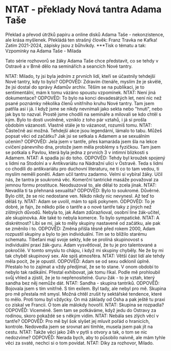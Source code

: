 # NTAT - překlady Nová tantra Adama Taše
Překlad a převod útržků papíru a online disků Adama Taše - nekonzistence, ale krása myšlenek. Překládá ten strašný člověk: Franz Travka ne Kafka!
Zatím 2021-2024, zápisky jsou z bůhvíkdy.
***Tisk o tématu a tak:
Vzpomínky na Adama Taše - Milada

Tato série rozhovorů se žáky Adama Taše chce představit, co se tehdy v Ostravě a v Brně dělo na seminářích a seancích Nové tantry.

NTAT: Milado, ty jsi byla jedním z prvních lidí, kteří se účastnily tehdejší Nové tantry, kdy to bylo?
ODPOVĚD: Zdravím čtenáře, myslím že je skvělé, že jsi dostal do správy Adamův archiv. Těším se na publikaci, je to sentimentální, mám k tomu vázáno spoustu vzpomínek.
NTAT: Není jiná dokumentace?
ODPOVĚD: To bylo na konci devadesátých let, není nic než psané poznámky několika členů vnitřního kruhu Nové tantry. Tam jsem patřila asi i já. I když jsme se nikdy nevnímali jako sekta nebo "hnutí", nebo jak bys to nazval. Prostě jsme chodili na semináře a milovali se kdo chtěl s kým. Bylo to dosti uvolněné, vzniklo z toho pár vztahů, i já si prošla obdobím vázanosti. Vlastně stále je to vázanost, rozumíš tomu.
NTAT: Částečně asi možná. Tehdejší akce jsou legendární, lámalo to tabu. Můžeš popsat věci od začátku? Jak jsi se setkala s Adamem a se sexuálním učením?
ODPOVĚD: Jela jsem v tantře, přes kamaráda jsem šla na lekce cvičení pánevního dna, protože jsem měla problémy s fyzičkou. Tam jsem se potkala s Pavlou, která byla jedna z prvních 3 v intimní blízkosti s Adamem.
NTAT: A spadla jsi do toho.
ODPOVĚD: Tehdy byl kroužek spojený s lidmi na Stodolní a v Antikvariátu na Nádražní ulici v Ostravě. Teda s lidmi co chodili do antikvariátu pro duchovní literaturu, ne ti co to tam vedou, ti myslím neměli ponětí.
Adam učil tantru zadarmo. Velmi si vybíral žáky. Učil nás, že tantra je soukromá věc. Komerční tantrické masáže považoval za jemnou formu prostituce. Neodsuzoval to, ale dělal to zcela jinak.
NTAT: Nevadila ti ta přehnaná sexualita?
ODPOVĚD: Bylo to soukromé. Důvěrné. Bylo cítit, že se nic nedostane ven. Nikdo nikdy nic nevynesl. Až teď to děláš ty.
NTAT: Adam se uvolil, mám to spíš pokynem.
ODPOVĚD: To je dobré, je fajn, že někdo píše o tantře a o nové tantře taky z jiných než zištných důvodů. Nebyla to, jak Adam zdůrazňoval, osobní line žák-učitel, ale skupinovka. Ale také to nebyla komerce. To bylo sympatické.
NTAT: A diskrétnost? Líbí se mi, jak to měly skupiny nastavené od začátku, ale pak se změnilo i to.
ODPOVĚD: Změna přišla těsně před rokem 2000, Adam rozpustil skupiny a bylo to jen individuální. Tím se to blížilo starému schematu. Tibeťani mají svoje sekty, kde se prolíná skupinovost s individuální praxí žák-guru. Adam vysvětloval, že tu je pro talentované a pokročilé. V tomto smyslu to chápu, i když mi skupiny chyběly. Ne že by mi tak chyběl skupinový sex. Ale spíš atmosféra.
NTAT: Větší část lidí ale tehdy měla pocit, že je opustil.
ODPOVĚĎ: Adam se od sexu odklonil úplně. Přestalo ho to zajímat a vždy předjímal, že se to stane. V onom období to nebylo tak radikální. Přestal exhibovat, jak tomu říkal. Podle mě prohloubil svůj vhled a zjistil, že je to nepřenositelné. Guru-žák - to je vztah, který sandha bez něj nemůže dát.
NTAT: Sandha - skupina tantriků.
ODPOVĚĎ: Bojovala jsem s tím vnitřně. S tím exilem. Byl tady, ale nebyl pro mě. Skupina pro mě přestala mít smysl. Možná chtěl zrušit ty sektářské tendence, které to mělo. Proti tomu byl vždycky. On má základy od Osha a pak ještě tu praxi co získal ve Francii. O tom ale málokdy hovořil.
NTAT: Skupina se rozpadla?
ODPOVĚĎ: Víceméně. Sem tam se potkáváme, když jedu do Ostravy za rodinou, skoro pokaždé se s někým vidím.
NTAT: Nebála ses zlých věcí v tantře?
ODPOVĚĎ: Pro mě byl šok slyšet jej mluvit pořád o hranicích, kontrole. Nedovedla jsem se srovnat ani tímhle, musela jsem pak jít na cestu.
NTAT: Takže věci jako 24h v pytli s otvory a tak, o tom se nic nedozvíme?
ODPOVĚĎ: Nerada bych, aby to působilo naivně, ale mám tyhle věci za svaté, nechci si o tom povídat.
NTAT:
Díky za rozhovor, Milado.
